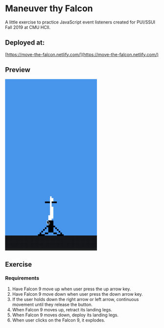 # Maneuver thy Falcon

A little exercise to practice JavaScript event listeners created for PUI/SSUI Fall 2019 at CMU HCII.

## Deployed at:

[https://move-the-falcon.netlify.com/](https://move-the-falcon.netlify.com/)

## Preview

<img width="300" src="./preview/f9-gif.gif" />

## Exercise

### Requirements

1. Have Falcon 9 move up when user press the up arrow key.
2. Have Falcon 9 move down when user press the down arrow key.
3. If the user holds down the right arrow or left arrow, continuous movement until they release the button.
4. When Falcon 9 moves up, retract its landing legs.
5. When Falcon 9 moves down, deploy its landing legs.
6. When user clicks on the Falcon 9, it explodes.
